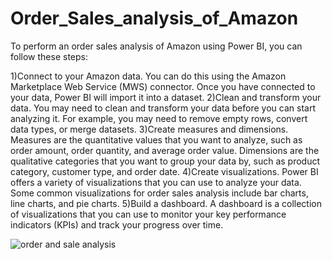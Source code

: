 # Order_Sales_analysis_of_Amazon

To perform an order sales analysis of Amazon using Power BI, you can follow these steps:

1)Connect to your Amazon data. You can do this using the Amazon Marketplace Web Service (MWS) connector. Once you have connected to your data, Power BI will import it into a dataset.
2)Clean and transform your data. You may need to clean and transform your data before you can start analyzing it. For example, you may need to remove empty rows, convert data types, or merge datasets.
3)Create measures and dimensions. Measures are the quantitative values that you want to analyze, such as order amount, order quantity, and average order value. Dimensions are the qualitative categories that you want to group your data by, such as product category, customer type, and order date.
4)Create visualizations. Power BI offers a variety of visualizations that you can use to analyze your data. Some common visualizations for order sales analysis include bar charts, line charts, and pie charts.
5)Build a dashboard. A dashboard is a collection of visualizations that you can use to monitor your key performance indicators (KPIs) and track your progress over time.


![order and sale analysis](https://github.com/smartrbo/Order_Sales_analysis_of_Amazon/assets/104967307/1cec32e6-fabd-446e-8924-c74de2d1ed11)
